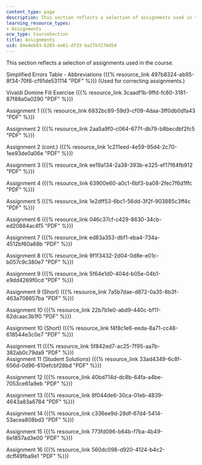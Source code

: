 ```yaml
---
content_type: page
description: This section reflects a selection of assignments used in the course.
learning_resource_types:
- Assignments
ocw_type: CourseSection
title: Assignments
uid: 84e4eb93-b285-ee61-df33-ba27bf276d5d
---
```


This section reflects a selection of assignments used in the course.

Simplified Errors Table - Abbreviations ({{% resource_link 497b8324-ab95-8f34-70f6-cf91de531114 "PDF" %}}) (Used for correcting assignments.)

Vivaldi Domine Fili Exercise ({{% resource_link 3caadf1b-9ffd-fc60-3181-87f88a0a0290 "PDF" %}})

Assignment 1 ({{% resource_link 6832bc89-59d3-cf09-4daa-3ff0db0dfa43 "PDF" %}})

Assignment 2 ({{% resource_link 2aa5a9f0-c064-677f-db79-b8becdbf2fc5 "PDF" %}})

Assignment 2 (cont.) ({{% resource_link 1c211eed-4e59-95d4-2c70-1ee93de0a06e "PDF" %}})

Assignment 3 ({{% resource_link ee19a134-2a38-393b-e325-ef17f64fb912 "PDF" %}})

Assignment 4 ({{% resource_link 63900e60-a0c1-6bf3-ba08-2fec7f6d1ffc "PDF" %}})

Assignment 5 ({{% resource_link 1e2dff53-6bc1-56dd-3f2f-903885c3ff4c "PDF" %}})

Assignment 6 ({{% resource_link 046c37cf-c429-8630-34cb-ed20884ac4f5 "PDF" %}})

Assignment 7 ({{% resource_link ed83a353-dbf1-eba4-734a-4512bf60a68b "PDF" %}})

Assignment 8 ({{% resource_link 9f1f3432-2d04-0d8e-e01c-b057c9c380e7 "PDF" %}})

Assignment 9 ({{% resource_link 5f64e1d0-404d-b05e-04b1-e9dd4269f0cd "PDF" %}})

Assignment 9 (Short) ({{% resource_link 7a5b7dae-d872-0a35-8b3f-463a708657ba "PDF" %}})

Assignment 10 ({{% resource_link 22b7b1e0-abd9-440c-bf11-62dcaac3b1f0 "PDF" %}})

Assignment 10 (Short) ({{% resource_link f4f8c1e6-eeda-8a71-cc48-618544e3c0e7 "PDF" %}})

Assignment 11 ({{% resource_link 5f842ed7-ac25-7f95-aa7b-382ab0c79da9 "PDF" %}})  
Assignment 11 (Student Solutions) ({{% resource_link 33ad4349-6c8f-656d-0d96-610efcbf28bd "PDF" %}})

Assignment 12 ({{% resource_link 40bd714d-dc8b-64fa-a4be-7053ce61a9eb "PDF" %}})

Assignment 13 ({{% resource_link 8f044de6-30ca-01eb-4839-4643a83a6784 "PDF" %}})

Assignment 14 ({{% resource_link c336ee9d-28df-67d4-5414-53acea808bd3 "PDF" %}})

Assignment 15 ({{% resource_link 773fd096-b64b-f7ba-4b49-6e1857ad3e00 "PDF" %}})

Assignment 16 ({{% resource_link 560dc098-d920-4124-b4c2-dcff49fba9e1 "PDF" %}})